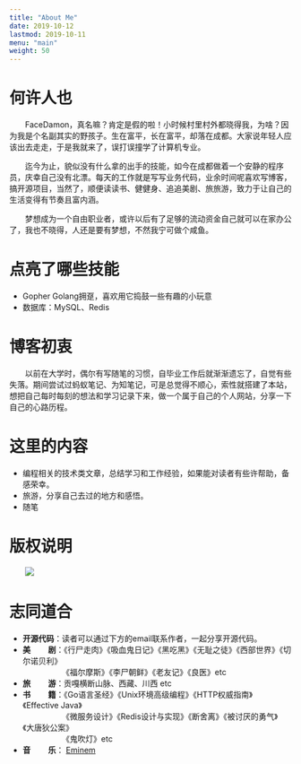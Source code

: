 ```yaml
---
title: "About Me"
date: 2019-10-12
lastmod: 2019-10-11
menu: "main"
weight: 50
---
```


# 何许人也

&emsp;&emsp;FaceDamon，真名嘛？肯定是假的啦！小时候村里村外都晓得我，为啥？因为我是个名副其实的野孩子。生在富平，长在富平，却落在成都。大家说年轻人应该出去走走，于是我就来了，误打误撞学了计算机专业。

&emsp;&emsp;迄今为止，貌似没有什么拿的出手的技能，如今在成都做着一个安静的程序员，庆幸自己没有北漂。每天的工作就是写写业务代码，业余时间呢喜欢写博客，搞开源项目，当然了，顺便读读书、健健身、追追美剧、旅旅游，致力于让自己的生活变得有节奏且富内涵。

&emsp;&emsp;梦想成为一个自由职业者，或许以后有了足够的流动资金自己就可以在家办公了，我也不晓得，人还是要有梦想，不然我宁可做个咸鱼。

# 点亮了哪些技能

* Gopher Golang拥趸，喜欢用它捣鼓一些有趣的小玩意
* 数据库：MySQL、Redis

# 博客初衷

&emsp;&emsp;以前在大学时，偶尔有写随笔的习惯，自毕业工作后就渐渐遗忘了，自觉有些失落。期间尝试过蚂蚁笔记、为知笔记，可是总觉得不顺心，索性就搭建了本站，想把自己每时每刻的想法和学习记录下来，做一个属于自己的个人网站，分享一下自己的心路历程。

# 这里的内容

* 编程相关的技术类文章，总结学习和工作经验，如果能对读者有些许帮助，备感荣幸。
* 旅游，分享自己去过的地方和感悟。
* 随笔

# 版权说明

&emsp;&emsp;<a rel="license noopener" href="http://www.gnu.org/licenses/" target="_self"><img src="https://img.shields.io/badge/license-GPL-blue.svg?style=flat-square"></img></a>

# 志同道合

* **开源代码**：读者可以通过下方的email联系作者，一起分享开源代码。
* **美&emsp;&emsp; 剧**：《行尸走肉》《吸血鬼日记》《黑吃黑》《无耻之徒》《西部世界》《切尔诺贝利》<br> &emsp;&emsp;&emsp;&emsp;&emsp;《福尔摩斯》《李尸朝鲜》《老友记》《良医》etc
* **旅&emsp;&emsp; 游**：贡嘎横断山脉、西藏、川西 etc
* **书&emsp;&emsp; 籍**：《Go语言圣经》《Unix环境高级编程》《HTTP权威指南》《Effective Java》<br> &emsp;&emsp;&emsp;&emsp;&emsp;《微服务设计》《Redis设计与实现》《断舍离》《被讨厌的勇气》《大唐狄公案》<br> &emsp;&emsp;&emsp;&emsp;&emsp;《鬼吹灯》etc
* **音&emsp;&emsp; 乐**： [Eminem](https://eminem.com) 

<br>

